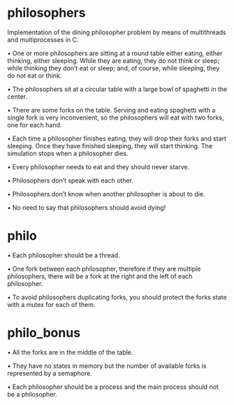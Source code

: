 # philosophers

Implementation of the dining philosopher problem by means of multithreads and multiprocesses in C.

• One or more philosophers are sitting at a round table either eating, either thinking,
either sleeping. While they are eating, they do not think or sleep; while thinking
they don’t eat or sleep; and, of course, while sleeping, they do not eat or think.

• The philosophers sit at a circular table with a large bowl of spaghetti in the center.

• There are some forks on the table. Serving and eating spaghetti with a single fork
is very inconvenient, so the philosophers will eat with two forks, one for each hand.

• Each time a philosopher finishes eating, they will drop their forks and start sleeping.
Once they have finished sleeping, they will start thinking. The simulation stops
when a philosopher dies.

• Every philosopher needs to eat and they should never starve.

• Philosophers don’t speak with each other.

• Philosophers don’t know when another philosopher is about to die.

• No need to say that philosophers should avoid dying!

# philo

• Each philosopher should be a thread.

• One fork between each philosopher, therefore if they are multiple philosophers, there
will be a fork at the right and the left of each philosopher.

• To avoid philosophers duplicating forks, you should protect the forks state with a
mutex for each of them.

# philo_bonus

• All the forks are in the middle of the table.

• They have no states in memory but the number of available forks is represented by
a semaphore.

• Each philosopher should be a process and the main process should not be a philosopher.
